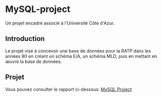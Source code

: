 # MySQL-project
Un projet encadré associé à l'Université Côte d'Azur.

## Introduction
Le projet vise à concevoir une base de données pour la RATP dans les années 90 en créant un schéma E/A, un schéma MLD, puis en mettant en œuvre la base de données.

## Projet
Vous pouvez consulter le rapport ci-dessous: 
[MySQL Project](https://github.com/marktr11/MySQL-project/blob/main/RAPPORT_Final1.pdf)

